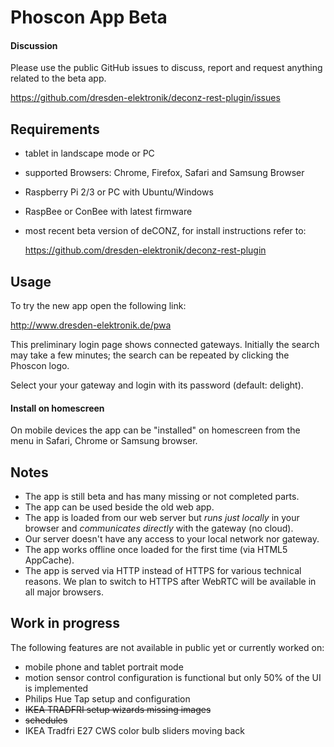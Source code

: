 # Phoscon App Beta


#### Discussion

Please use the public GitHub issues to discuss, report and request anything related to the beta app.

https://github.com/dresden-elektronik/deconz-rest-plugin/issues


## Requirements
* tablet in landscape mode or PC
* supported Browsers: Chrome, Firefox, Safari and Samsung Browser
* Raspberry Pi 2/3 or PC with Ubuntu/Windows
* RaspBee or ConBee with latest firmware
* most recent beta version of deCONZ, for install instructions refer to:

   https://github.com/dresden-elektronik/deconz-rest-plugin 
   
## Usage
To try the new app open the following link:

http://www.dresden-elektronik.de/pwa


This preliminary login page shows connected gateways. Initially the search may take a few minutes; the search can be repeated by clicking the Phoscon logo.

Select your your gateway and login with its password (default: delight).

#### Install on homescreen
On mobile devices the app can be "installed" on homescreen from the menu in Safari, Chrome or Samsung browser.

## Notes

* The app is still beta and has many missing or not completed parts.
* The app can be used beside the old web app.
* The app is loaded from our web server but *runs just locally* in your browser and *communicates directly* with the gateway (no cloud).
* Our server doesn't have any access to your local network nor gateway.
* The app works offline once loaded for the first time (via HTML5 AppCache).
* The app is served via HTTP instead of HTTPS for various technical reasons. We plan to switch to HTTPS after WebRTC will be available in all major browsers.

## Work in progress

The following features are not available in public yet or currently worked on:

* mobile phone and tablet portrait mode
* motion sensor control configuration is functional but only 50% of the UI is implemented
* Philips Hue Tap setup and configuration
* ~~IKEA TRADFRI setup wizards missing images~~
* ~~schedules~~
* IKEA Tradfri E27 CWS color bulb sliders moving back
